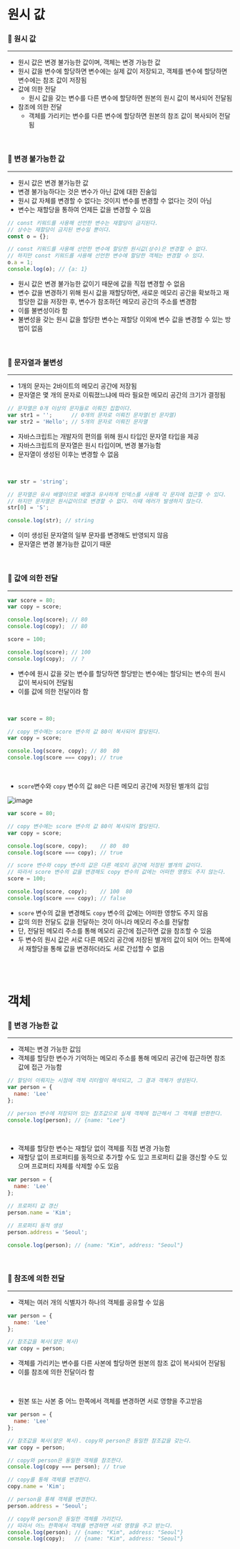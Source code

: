 # 원시 값

### 🐽 원시 값

---

- 원시 값은 변경 불가능한 값이며, 객체는 변경 가능한 값
- 원시 값을 변수에 할당하면 변수에는 실제 값이 저장되고, 객체를 변수에 할당하면 변수에는 참조 값이 저장됨
- 값에 의한 전달
    - 원시 값을 갖는 변수를 다른 변수에 할당하면 원본의 원시 값이 복사되어 전달됨
- 참조에 의한 전달
    - 객체를 가리키는 변수를 다른 변수에 할당하면 원본의 참조 값이 복사되어 전달됨

<br/>

### 🐽 변경 불가능한 값

---

- 원시 값은 변경 불가능한 값
- 변경 불가능하다는 것은 변수가 아닌 값에 대한 진술임
- 원시 값 자체를 변경할 수 없다는 것이지 변수를 변경할 수 없다는 것이 아님
- 변수는 재할당을 통하여 언제든 값을 변경할 수 있음

```jsx
// const 키워드를 사용해 선언한 변수는 재할당이 금지된다.
// 상수는 재할당이 금지된 변수일 뿐이다.
const o = {};

// const 키워드를 사용해 선언한 변수에 할당한 원시값(상수)은 변경할 수 없다.
// 하지만 const 키워드를 사용해 선언한 변수에 할당한 객체는 변경할 수 있다.
o.a = 1;
console.log(o); // {a: 1}
```

- 원시 값은 변경 불가능한 값이기 때문에 값을 직접 변경할 수 없음
- 변수 값을 변경하기 위해 원시 값을 재할당하면, 새로운 메모리 공간을 확보하고 재할당한 값을 저장한 후, 변수가 참조하던 메모리 공간의 주소를 변경함
- 이를 불변성이라 함
- 불변성을 갖는 원시 값을 할당한 변수는 재할당 이외에 변수 값을 변경할 수 있는 방법이 없음

<br/>

### 🐽 문자열과 불변성

---

- 1개의 문자는 2바이트의 메모리 공간에 저장됨
- 문자열은 몇 개의 문자로 이뤄졌느냐에 따라 필요한 메모리 공간의 크기가 결정됨

```jsx
// 문자열은 0개 이상의 문자들로 이뤄진 집합이다.
var str1 = '';      // 0개의 문자로 이뤄진 문자열(빈 문자열)
var str2 = 'Hello'; // 5개의 문자로 이뤄진 문자열
```

- 자바스크립트는 개발자의 편의를 위해 원시 타입인 문자열 타입을 제공
- 자바스크립트의 문자열은 원시 타입이며, 변경 불가능함
- 문자열이 생성된 이후는 변경할 수 없음

<br/>

```jsx
var str = 'string';

// 문자열은 유사 배열이므로 배열과 유사하게 인덱스를 사용해 각 문자에 접근할 수 있다.
// 하지만 문자열은 원시값이므로 변경할 수 없다. 이때 에러가 발생하지 않는다.
str[0] = 'S';

console.log(str); // string
```

- 이미 생성된 문자열의 일부 문자를 변경해도 반영되지 않음
- 문자열은 변경 불가능한 값이기 때문

<br/>

### 🐽 값에 의한 전달

---

```jsx
var score = 80;
var copy = score;

console.log(score); // 80
console.log(copy);  // 80

score = 100;

console.log(score); // 100
console.log(copy);  // ?
```

- 변수에 원시 값을 갖는 변수를 할당하면 할당받는 변수에는 할당되는 변수의 원시 값이 복사되어 전달됨
- 이를 값에 의한 전달이라 함

<br/>

```jsx
var score = 80;

// copy 변수에는 score 변수의 값 80이 복사되어 할당된다.
var copy = score;

console.log(score, copy); // 80  80
console.log(score === copy); // true
```

<br/>

- `score`변수와 `copy` 변수의 값 `80`은 다른 메모리 공간에 저장된 별개의 값임

![image](https://github.com/user-attachments/assets/ffc01994-15f9-49e1-a402-3521794a6277)


```jsx
var score = 80;

// copy 변수에는 score 변수의 값 80이 복사되어 할당된다.
var copy = score;

console.log(score, copy);    // 80  80
console.log(score === copy); // true

// score 변수와 copy 변수의 값은 다른 메모리 공간에 저장된 별개의 값이다.
// 따라서 score 변수의 값을 변경해도 copy 변수의 값에는 어떠한 영향도 주지 않는다.
score = 100;

console.log(score, copy);    // 100  80
console.log(score === copy); // false
```

- `score` 변수의 값을 변경해도 `copy` 변수의 값에는 어떠한 영향도 주지 않음
- 값의 의한 전달도 값을 전달하는 것이 아니라 메모리 주소를 전달함
- 단, 전달된 메모리 주소를 통해 메모리 공간에 접근하면 값을 참조할 수 있음
- 두 변수의 원시 값은 서로 다른 메모리 공간에 저장된 별개의 값이 되어 어느 한쪽에서 재할당을 통해 값을 변경하더라도 서로 간섭할 수 없음

<br/><br/>

# 객체

### 🐽 변경 가능한 값

---

- 객체는 변경 가능한 값임
- 객체를 할당한 변수가 기억하는 메모리 주소를 통해 메모리 공간에 접근하면 참조 값에 접근 가능함

```jsx
// 할당이 이뤄지는 시점에 객체 리터럴이 해석되고, 그 결과 객체가 생성된다.
var person = {
  name: 'Lee'
};

// person 변수에 저장되어 있는 참조값으로 실제 객체에 접근해서 그 객체를 반환한다.
console.log(person); // {name: "Lee"}
```

<br/>

- 객체를 할당한 변수는 재할당 없이 객체를 직접 변경 가능함
- 재할당 없이 프로퍼티를 동적으로 추가할 수도 있고 프로퍼티 값을 갱신할 수도 있으며 프로퍼티 자체를 삭제할 수도 있음

```jsx
var person = {
  name: 'Lee'
};

// 프로퍼티 값 갱신
person.name = 'Kim';

// 프로퍼티 동적 생성
person.address = 'Seoul';

console.log(person); // {name: "Kim", address: "Seoul"}
```

<br/>

### 🐽 참조에 의한 전달

---

- 객체는 여러 개의 식별자가 하나의 객체를 공유할 수 있음

```jsx
var person = {
  name: 'Lee'
};

// 참조값을 복사(얕은 복사)
var copy = person;
```

- 객체를 가리키는 변수를 다른 사본에 할당하면 원본의 참조 값이 복사되어 전달됨
- 이를 참조에 의한 전달이라 함

<br/>

- 원본 또는 사본 중 어느 한쪽에서 객체를 변경하면 서로 영향을 주고받음

```jsx
var person = {
  name: 'Lee'
};

// 참조값을 복사(얕은 복사). copy와 person은 동일한 참조값을 갖는다.
var copy = person;

// copy와 person은 동일한 객체를 참조한다.
console.log(copy === person); // true

// copy를 통해 객체를 변경한다.
copy.name = 'Kim';

// person을 통해 객체를 변경한다.
person.address = 'Seoul';

// copy와 person은 동일한 객체를 가리킨다.
// 따라서 어느 한쪽에서 객체를 변경하면 서로 영향을 주고 받는다.
console.log(person); // {name: "Kim", address: "Seoul"}
console.log(copy);   // {name: "Kim", address: "Seoul"}
```
